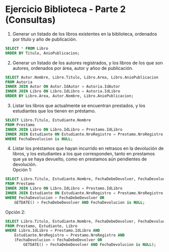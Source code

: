 # Ejercicio Biblioteca - Parte 2 (Consultas)
1. Generar un listado de los libros existentes en la biblioteca, ordenados por titulo y año de publicación.</br>
``` SQL 
SELECT * FROM Libro
ORDER BY Titulo, AnioPublicacion;
```
2. Generar un listado de los autores registrados, y los libros de los que son autores, ordenados por área, autor y añoo de publicación.</br>
``` SQL 
SELECT Autor.Nombre, Libro.Titulo, Libro.Area, Libro.AnioPublicacion 
FROM Autoria
INNER JOIN Autor ON Autor.IdAutor = Autoria.IdAutor
INNER JOIN Libro ON Libro.IdLibro = Autoria.IdLibro
ORDER BY Libro.Area, Autor.Nombre, Libro.AnioPublicacion;
```
3. Listar los libros que actualmente se encuentran prestados, y los estudiantes que los tienen en préstamo.</br>
``` SQL
SELECT Libro.Titulo, Estudiante.Nombre
FROM Prestamo
INNER JOIN Libro ON Libro.IdLibro = Prestamo.IdLibro
INNER JOIN Estudiante ON Estudiante.NroRegistro = Prestamo.NroRegistro
WHERE FechaDevolucion is NULL;
```
4. Listar los préstamos que hayan incurrido en retrasos en la devolución de libros, y los estudiantes a los que corresponden, 
tanto en prestamos que ya se haya devuelto, como en prestamos aún pendientes de devolución.</br>
Opción 1:</br>
``` SQL
SELECT Libro.Titulo, Estudiante.Nombre, FechaDebeDevolver, FechaDevolucion
FROM Prestamo
INNER JOIN Libro ON Libro.IdLibro = Prestamo.IdLibro
INNER JOIN Estudiante ON Estudiante.NroRegistro = Prestamo.NroRegistro
WHERE FechaDevolucion > FechaDebeDevolver OR 
	GETDATE() > FechaDebeDevolver AND FechaDevolucion is NULL;
```
Opción 2:</br>
``` SQL
SELECT Libro.Titulo, Estudiante.Nombre, FechaDebeDevolver, FechaDevolucion
FROM Prestamo, Estudiante, Libro
WHERE Libro.IdLibro = Prestamo.IdLibro AND
	Estudiante.NroRegistro = Prestamo.NroRegistro AND
	(FechaDevolucion > FechaDebeDevolver OR 
		GETDATE() > FechaDebeDevolver AND FechaDevolucion is NULL);
```
